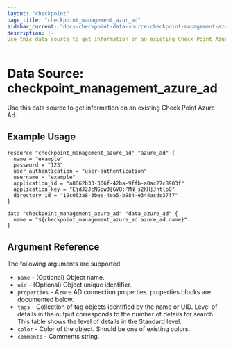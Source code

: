 ```yaml
---
layout: "checkpoint"
page_title: "checkpoint_management_azur_ad"
sidebar_current: "docs-checkpoint-data-source-checkpoint-management-azur-ad"
description: |-
Use this data source to get information on an existing Check Point Azure Ad.
---
```


# Data Source: checkpoint_management_azure_ad

Use this data source to get information on an existing Check Point Azure Ad.

## Example Usage


```hcl
resource "checkpoint_management_azure_ad" "azure_ad" {
  name = "example"
  password = "123"
  user_authentication = "user-authentication"
  username = "example"
  application_id = "a8662b33-306f-42ba-9ffb-a0ac27c8903f"
  application_key = "EjdJ2JcNGpw3[GV8:PMN_s2KH]JhtlpO"
  directory_id = "19c063a8-3bee-4ea5-b984-e344asds37f7"
}

data "checkpoint_management_azure_ad" "data_azure_ad" {
  name = "${checkpoint_management_azure_ad.azure_ad.name}"
}

```

## Argument Reference

The following arguments are supported:

* `name` - (Optional) Object name.
* `uid` - (Optional) Object unique identifier.
* `properties` - Azure AD connection properties. properties blocks are documented below.
* `tags` - Collection of tag objects identified by the name or UID. Level of details in the output corresponds to the number of details for search. This table shows the level of details in the Standard level.
* `color` - Color of the object. Should be one of existing colors.
* `comments` - Comments string.
